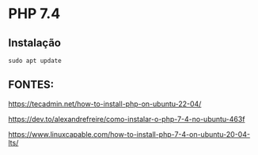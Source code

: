 # PHP 7.4

## Instalação

`sudo apt update`




## FONTES:

<https://tecadmin.net/how-to-install-php-on-ubuntu-22-04/>

<https://dev.to/alexandrefreire/como-instalar-o-php-7-4-no-ubuntu-463f>

<https://www.linuxcapable.com/how-to-install-php-7-4-on-ubuntu-20-04-lts/>
